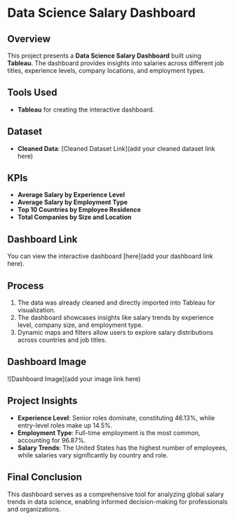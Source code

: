 # Data Science Salary Dashboard

## Overview
This project presents a **Data Science Salary Dashboard** built using **Tableau**. The dashboard provides insights into salaries across different job titles, experience levels, company locations, and employment types.

## Tools Used
- **Tableau** for creating the interactive dashboard.

## Dataset
- **Cleaned Data**: [Cleaned Dataset Link](add your cleaned dataset link here)

## KPIs
- **Average Salary by Experience Level**
- **Average Salary by Employment Type**
- **Top 10 Countries by Employee Residence**
- **Total Companies by Size and Location**

## Dashboard Link
You can view the interactive dashboard [here](add your dashboard link here).

## Process
1. The data was already cleaned and directly imported into Tableau for visualization.
2. The dashboard showcases insights like salary trends by experience level, company size, and employment type.
3. Dynamic maps and filters allow users to explore salary distributions across countries and job titles.

## Dashboard Image
![Dashboard Image](add your image link here)

## Project Insights
- **Experience Level**: Senior roles dominate, constituting 46.13%, while entry-level roles make up 14.5%.
- **Employment Type**: Full-time employment is the most common, accounting for 96.87%.
- **Salary Trends**: The United States has the highest number of employees, while salaries vary significantly by country and role.

## Final Conclusion
This dashboard serves as a comprehensive tool for analyzing global salary trends in data science, enabling informed decision-making for professionals and organizations.
